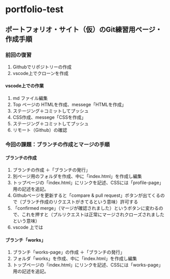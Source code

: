 # portfolio-test

## ポートフォリオ・サイト（仮）のGit練習用ページ・作成手順
### 前回の復習
  1. Githubでリポジトリーの作成
  2. vscode上でクローンを作成
#### vscode上での作業
  1. md ファイル編集
  2. Top ページの HTMLを作成、messege「HTMLを作成」
  3. ステージング＋コミットしてプッシュ
  4. CSS作成、messege「CSSを作成」
  5. ステージング＋コミットしてプッシュ
  6. リモート（Github）の確認

### 今回の課題：ブランチの作成とマージの手順
#### ブランチの作成
  1. ブランチの作成 ＋「ブランチの発行」
  2. 別ページ用のフォルダを作成、中に「index.html」を作成し編集
  3. トップページの「index.html」にリンクを記述、CSSには「profile-page」用の記述を追記。
  4. Githubページを更新すると「compare & pull request」ボタンが出てくるので（ブランチ作成のリクエストがきてるという意味）許可する
  5. 「confirmed merge」（マージが確認されました）というボタンに変わるので、これを押すと（プルリクエストは正常にマージされクローズされましたという意味）
  6. vscode 上では
#### ブランチ「works」
  1. ブランチ「works-page」の作成 ＋「ブランチの発行」
  2. フォルダ「works」を作成、中に「index.html」を作成し編集
  3. トップページの「index.html」にリンクを記述、CSSには「works-page」用の記述を追記。

